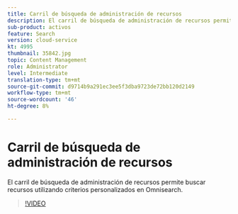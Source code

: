 ```yaml
---
title: Carril de búsqueda de administración de recursos
description: El carril de búsqueda de administración de recursos permite buscar recursos utilizando criterios personalizados en Omnisearch.
sub-product: activos
feature: Search
version: cloud-service
kt: 4995
thumbnail: 35842.jpg
topic: Content Management
role: Administrator
level: Intermediate
translation-type: tm+mt
source-git-commit: d9714b9a291ec3ee5f3dba9723de72bb120d2149
workflow-type: tm+mt
source-wordcount: '46'
ht-degree: 8%

---
```



# Carril de búsqueda de administración de recursos

El carril de búsqueda de administración de recursos permite buscar recursos utilizando criterios personalizados en Omnisearch.

>[!VIDEO](https://video.tv.adobe.com/v/35842/?quality=12&learn=on&hidetitle=true)
